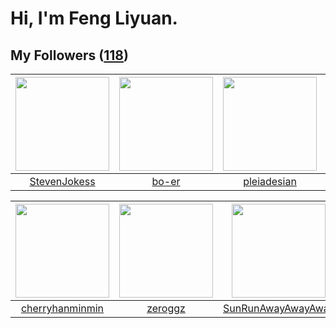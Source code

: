 # Hi, I'm Feng Liyuan.

## My Followers ([118](https://github.com/SunRunAway?tab=followers))

| <img src="https://avatars.githubusercontent.com/u/71307974?v=4" width="150" height="150" /> | <img src="https://avatars.githubusercontent.com/u/49479987?v=4" width="150" height="150" /> | <img src="https://avatars.githubusercontent.com/u/46620760?v=4" width="150" height="150" /> | <img src="https://avatars.githubusercontent.com/u/52882128?v=4" width="150" height="150" /> |
| :-----------------------------------------------------------------------------------------: | :-----------------------------------------------------------------------------------------: | :-----------------------------------------------------------------------------------------: | :-----------------------------------------------------------------------------------------: |
|                       [StevenJokess](https://github.com/StevenJokess)                       |                              [bo-er](https://github.com/bo-er)                              |                        [pleiadesian](https://github.com/pleiadesian)                        |                      [markovicmarco](https://github.com/markovicmarco)                      |

| <img src="https://avatars.githubusercontent.com/u/83270523?v=4" width="150" height="150" /> | <img src="https://avatars.githubusercontent.com/u/55519398?v=4" width="150" height="150" /> | <img src="https://avatars.githubusercontent.com/u/51537937?v=4" width="150" height="150" /> | <img src="https://avatars.githubusercontent.com/u/113218208?v=4" width="150" height="150" /> |
| :-----------------------------------------------------------------------------------------: | :-----------------------------------------------------------------------------------------: | :-----------------------------------------------------------------------------------------: | :------------------------------------------------------------------------------------------: |
|                    [cherryhanminmin](https://github.com/cherryhanminmin)                    |                            [zeroggz](https://github.com/zeroggz)                            |                 [SunRunAwayAwayAway](https://github.com/SunRunAwayAwayAway)                 |                           [Weldhappy](https://github.com/Weldhappy)                          |